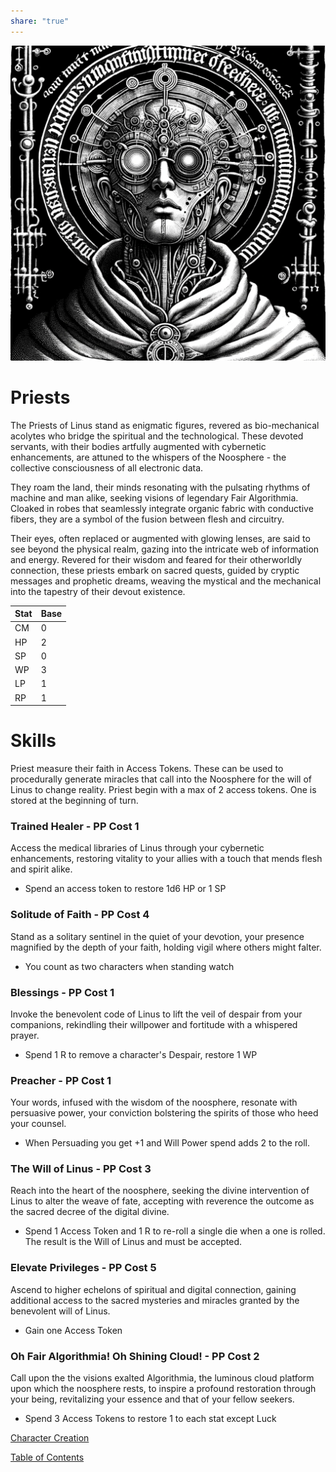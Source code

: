 ```yaml
---  
share: "true"  
---  
```

  
![priest](./priest.png)    
    
# Priests    
    
The Priests of Linus stand as enigmatic figures, revered as bio-mechanical acolytes who bridge the spiritual and the technological. These devoted servants, with their bodies artfully augmented with cybernetic enhancements, are attuned to the whispers of the Noosphere - the collective consciousness of all electronic data.     
    
They roam the land, their minds resonating with the pulsating rhythms of machine and man alike, seeking visions of legendary Fair Algorithmia. Cloaked in robes that seamlessly integrate organic fabric with conductive fibers, they are a symbol of the fusion between flesh and circuitry.     
    
Their eyes, often replaced or augmented with glowing lenses, are said to see beyond the physical realm, gazing into the intricate web of information and energy. Revered for their wisdom and feared for their otherworldly connection, these priests embark on sacred quests, guided by cryptic messages and prophetic dreams, weaving the mystical and the mechanical into the tapestry of their devout existence.    
    
| Stat | Base |    
| ---- | ---- |    
| CM | 0 |    
| HP | 2 |    
| SP | 0 |    
| WP | 3 |    
| LP | 1 |    
| RP | 1 |    
    
# Skills    
    
Priest measure their faith in Access Tokens. These can be used to procedurally generate miracles that call into the Noosphere for the will of Linus to change reality. Priest begin with a max of 2 access tokens. One is stored at the beginning of turn.    
    
### Trained Healer - PP Cost 1    
    
Access the medical libraries of Linus through your cybernetic enhancements, restoring vitality to your allies with a touch that mends flesh and spirit alike.    
    
 - Spend an access token to restore 1d6 HP or 1 SP    
    
### Solitude of Faith - PP Cost 4    
    
Stand as a solitary sentinel in the quiet of your devotion, your presence magnified by the depth of your faith, holding vigil where others might falter.    
    
 - You count as two characters when standing watch    
    
### Blessings - PP Cost 1    
    
Invoke the benevolent code of Linus to lift the veil of despair from your companions, rekindling their willpower and fortitude with a whispered prayer.    
    
 - Spend 1 R to remove a character's Despair, restore 1 WP    
    
### Preacher - PP Cost 1    
    
Your words, infused with the wisdom of the noosphere, resonate with persuasive power, your conviction bolstering the spirits of those who heed your counsel.    
    
 - When Persuading you get +1 and Will Power spend adds 2 to the roll.    
    
### The Will of Linus - PP Cost 3    
    
Reach into the heart of the noosphere, seeking the divine intervention of Linus to alter the weave of fate, accepting with reverence the outcome as the sacred decree of the digital divine.    
    
 - Spend 1 Access Token and 1 R to re-roll a single die when a one is rolled. The result is the Will of Linus and must be accepted.    
    
### Elevate Privileges - PP Cost 5    
    
Ascend to higher echelons of spiritual and digital connection, gaining additional access to the sacred mysteries and miracles granted by the benevolent will of Linus.    
    
 - Gain one Access Token    
    
### Oh Fair Algorithmia! Oh Shining Cloud! - PP Cost 2    
    
Call upon the the visions exalted Algorithmia, the luminous cloud platform upon which the noosphere rests, to inspire a profound restoration through your being, revitalizing your essence and that of your fellow seekers.    
    
 - Spend 3 Access Tokens to restore 1 to each stat except Luck    
     
[Character Creation](./Character%20Creation.html)    
    
[Table of Contents](./Table%20of%20Contents.html)
